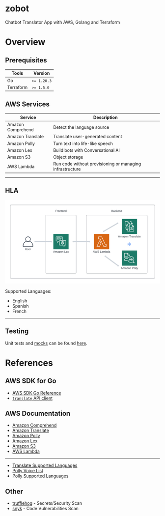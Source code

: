# zobot
Chatbot Translator App with AWS, Golang and Terraform

# Overview
## Prerequisites 

| Tools     | Version   |
|-----------|-----------|
| Go        | `>= 1.20.3` |
| Terraform | `>= 1.5.0`  |

## AWS Services 

| Service            | Description                                              |
|--------------------|----------------------------------------------------------|
| Amazon Comprehend  | Detect the language source                               |
| Amazon Translate   | Translate user-generated content                         |
| Amazon Polly       | Turn text into life-like speech                          |
| Amazon Lex         | Build bots with Conversational AI                        |
| Amazon S3          | Object storage                                           |
| AWS Lambda         | Run code without provisioning or managing infrastructure |

---

## HLA

![zobot diagram](assets/zobot_diagram.png)

Supported Languages:
- English
- Spanish
- French

---

## Testing
Unit tests and [mocks](/backend/mock_client_ops.go) can be found [here](/backend).

# References

## AWS SDK for Go

- [AWS SDK Go Reference](https://pkg.go.dev/github.com/aws/aws-sdk-go-v2#section-readme)
- [`translate` API client](https://pkg.go.dev/github.com/aws/aws-sdk-go-v2/service/translate)


## AWS Documentation

- [Amazon Comprehend](https://aws.amazon.com/comprehend/)
- [Amazon Translate](https://aws.amazon.com/translate/)
- [Amazon Polly](https://aws.amazon.com/polly/)
- [Amazon Lex](https://aws.amazon.com/lex/)
- [Amazon S3](https://aws.amazon.com/s3/)
- [AWS Lambda](https://aws.amazon.com/lambda/)
---
- [Translate Supported Languages](https://docs.aws.amazon.com/translate/latest/dg/what-is-languages.html)
- [Polly Voice List](https://docs.aws.amazon.com/polly/latest/dg/voicelist.html)
- [Polly Supported Languages](https://docs.aws.amazon.com/polly/latest/dg/SupportedLanguage.html)

## Other
- [trufflehog](https://github.com/trufflesecurity/trufflehog) - Secrets/Security Scan
- [snyk](https://github.com/snyk/actions) - Code Vulnerabilities Scan
